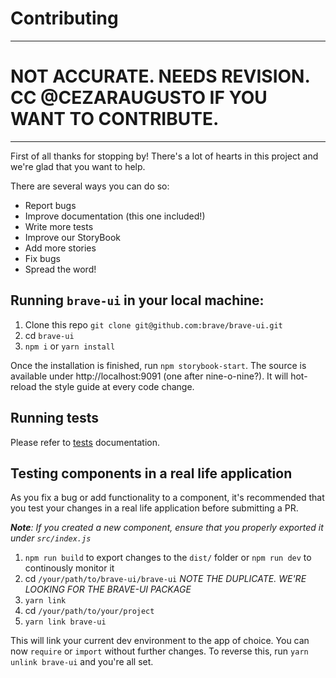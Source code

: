 # Contributing

<hr>

# NOT ACCURATE. NEEDS REVISION. CC @CEZARAUGUSTO IF YOU WANT TO CONTRIBUTE.

<hr>

First of all thanks for stopping by! There's a lot of hearts in this project and we're glad that you want to help.

There are several ways you can do so:

* Report bugs
* Improve documentation (this one included!)
* Write more tests
* Improve our StoryBook
* Add more stories
* Fix bugs
* Spread the word!

## Running `brave-ui` in your local machine:

1. Clone this repo `git clone git@github.com:brave/brave-ui.git`
2. cd `brave-ui`
3. `npm i` or `yarn install`

Once the installation is finished, run `npm storybook-start`. The source is available under http://localhost:9091 (one after nine-o-nine?). It will hot-reload the style guide at every code change.

## Running tests

Please refer to [tests](docs/tests.md) documentation.

## Testing components in a real life application

As you fix a bug or add functionality to a component, it's recommended that you test your changes in a real life application before
submitting a PR.

_**Note**: If you created a new component, ensure that you properly exported it under `src/index.js`_


1. `npm run build` to export changes to the `dist/` folder or `npm run dev` to continously monitor it
2. cd `/your/path/to/brave-ui/brave-ui` _NOTE THE DUPLICATE. WE'RE LOOKING FOR THE BRAVE-UI PACKAGE_
3. `yarn link`
4. cd `/your/path/to/your/project`
5. `yarn link brave-ui`

This will link your current dev environment to the app of choice. You can now `require` or `import` without further changes.
To reverse this, run `yarn unlink brave-ui` and you're all set.
